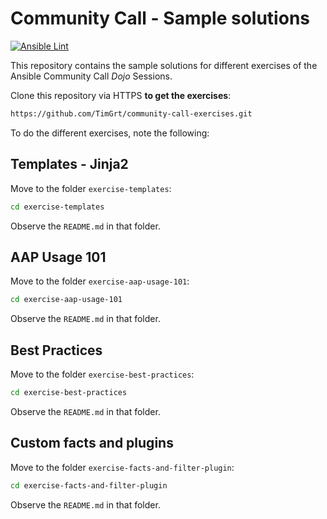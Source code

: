 # Community Call - Sample solutions

[![Ansible Lint](https://github.com/TimGrt/community-call-solutions/actions/workflows/ci.yml/badge.svg)](https://github.com/TimGrt/community-call-solutions/actions/workflows/ci.yml)

This repository contains the sample solutions for different exercises of the Ansible Community Call *Dojo* Sessions.

Clone this repository via HTTPS **to get the exercises**:

```bash
https://github.com/TimGrt/community-call-exercises.git
```

To do the different exercises, note the following:

## Templates - Jinja2

Move to the folder `exercise-templates`:

```bash
cd exercise-templates
```

Observe the `README.md` in that folder.

## AAP Usage 101

Move to the folder `exercise-aap-usage-101`:

```bash
cd exercise-aap-usage-101
```

Observe the `README.md` in that folder.

## Best Practices

Move to the folder `exercise-best-practices`:

```bash
cd exercise-best-practices
```

Observe the `README.md` in that folder.

## Custom facts and plugins

Move to the folder `exercise-facts-and-filter-plugin`:

```bash
cd exercise-facts-and-filter-plugin
```

Observe the `README.md` in that folder.
